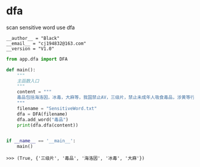 # dfa
scan sensitive word use dfa
```buildoutcfg
__author__ = "Black"
__email__ = "cj194832@163.com"
__version = "V1.0"
```


```python
from app.dfa import DFA

def main():
    """
    主函数入口
    """
    content = """
    毒品包括海洛因，冰毒，大麻等，我国禁止AV，三级片，禁止未成年人吸食毒品，涉黄等行为
    """
    filename = "SensitiveWord.txt"
    dfa = DFA(filename)
    dfa.add_word("毒品")
    print(dfa.dfa(content))


if __name__ == '__main__':
    main()
```
```buildoutcfg
>>> (True, {'三级片', '毒品', '海洛因', '冰毒', '大麻'})
```